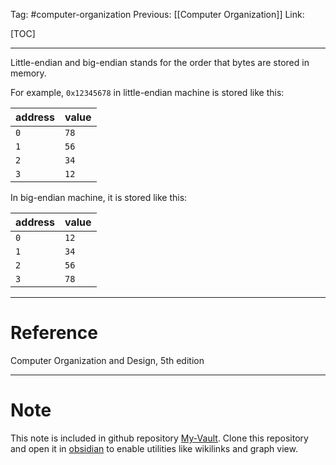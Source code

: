 Tag: #computer-organization 
Previous: [[Computer Organization]]
Link: 

[TOC]

---

Little-endian and big-endian stands for the order that bytes are stored in memory.

For example, `0x12345678` in little-endian machine is stored like this:

| address | value |
| ------- | ----- |
| `0`     | `78`  |
| `1`     | `56`  |
| `2`     | `34`  |
| `3`     | `12`  | 

In big-endian machine, it is stored like this:

| address | value |
| ------- | ----- |
| `0`     | `12`  |
| `1`     | `34`  |
| `2`     | `56`  |
| `3`     | `78`  | 

---

# Reference

Computer Organization and Design, 5th edition

---

# Note

This note is included in github repository [My-Vault](https://github.com/LittleD3092/My-Vault.git). Clone this repository and open it in [obsidian](https://obsidian.md/) to enable utilities like wikilinks and graph view.
